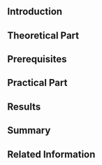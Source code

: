 # 
## Introduction
## Theoretical Part
## Prerequisites
## Practical Part
## Results
## Summary
## Related Information